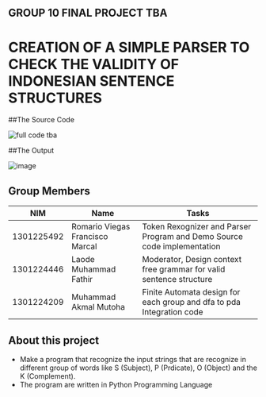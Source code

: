 ## GROUP 10 FINAL PROJECT TBA 

# CREATION OF A SIMPLE PARSER TO CHECK THE VALIDITY OF INDONESIAN SENTENCE STRUCTURES

##The Source Code

![full code tba](https://github.com/Mr-Roma/FINAL-PROJECT-LANGUAGE-THEORY-AUTOMATA/assets/114415380/63bfa203-c9e6-4c8b-8b69-303b0734a954)

##The Output

![image](https://github.com/Mr-Roma/FINAL-PROJECT-LANGUAGE-THEORY-AUTOMATA/assets/114415380/4033927d-d75a-493c-b106-0c19ab2ab826)


## Group Members
| NIM        | Name                                | Tasks                                  |
| --------   | ---------------------------         |-----------------------------------------|
| 1301225492 | Romario Viegas Francisco Marcal     | Token Rexognizer and Parser Program and Demo Source code implementation|
| 1301224446 | Laode Muhammad Fathir               | Moderator, Design context free grammar for valid sentence structure|
| 1301224209 | Muhammad Akmal Mutoha               | Finite Automata design for each group and dfa to pda Integration code|

## About this project
- Make a program that recognize the input strings that are recognize in different group of words like S (Subject), P (Prdicate), O (Object) and the K (Complement).
- The program are written in Python Programming Language

